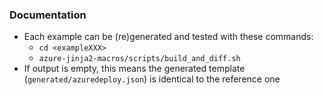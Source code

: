### Documentation
* Each example can be (re)generated and tested with these commands:
  * `cd <exampleXXX>`
  * `azure-jinja2-macros/scripts/build_and_diff.sh`
* If output is  empty, this means the generated template (`generated/azuredeploy.json`) is identical to the reference one
